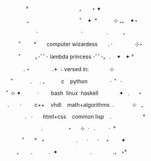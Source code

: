 <p align="center">
&nbsp;&nbsp;&nbsp;&nbsp;&nbsp;&nbsp;&nbsp;&nbsp;&nbsp;&nbsp;°&nbsp;&nbsp;&nbsp;&nbsp;&nbsp;&nbsp;&nbsp;&nbsp;&nbsp;&nbsp;&nbsp;&nbsp;&nbsp;&nbsp;&nbsp;&nbsp;&nbsp;&nbsp;&nbsp;&nbsp;&nbsp;&nbsp;&nbsp;&nbsp;&nbsp;&nbsp;&nbsp;&nbsp;&nbsp;&nbsp;&nbsp;&nbsp;&nbsp;&nbsp;₊&nbsp;&nbsp;&nbsp;&nbsp;&nbsp;&nbsp;&nbsp;⋆&nbsp;✦&nbsp;&nbsp;&nbsp;&nbsp;&nbsp;&nbsp;&nbsp;&nbsp;&nbsp;&nbsp;&nbsp;&nbsp;&nbsp;&nbsp;&nbsp;&nbsp;&nbsp;&nbsp;&nbsp;&nbsp;&nbsp;&nbsp;&nbsp;&nbsp;
<p>
<p align="center">
&nbsp;&nbsp;&nbsp;&nbsp;&nbsp;&nbsp;&nbsp;&nbsp;&nbsp;&nbsp;&nbsp;&nbsp;&nbsp;₊&nbsp;&nbsp;&nbsp;&nbsp;&nbsp;&nbsp;&nbsp;&nbsp;&nbsp;&nbsp;&nbsp;&nbsp;&nbsp;&nbsp;&nbsp;&nbsp;&nbsp;&nbsp;&nbsp;&nbsp;&nbsp;&nbsp;&nbsp;&nbsp;&nbsp;&nbsp;&nbsp;&nbsp;&nbsp;&nbsp;&nbsp;&nbsp;&nbsp;&nbsp;˚&nbsp;&nbsp;&nbsp;&nbsp;✦&nbsp;&nbsp;°&nbsp;&nbsp;&nbsp;&nbsp;&nbsp;&nbsp;&nbsp;&nbsp;&nbsp;&nbsp;&nbsp;⊹&nbsp;₊₊&nbsp;&nbsp;&nbsp;&nbsp;✦⋆&nbsp;&nbsp;
<p>
<p align="center">
&nbsp;&nbsp;&nbsp;&nbsp;&nbsp;&nbsp;&nbsp;&nbsp;&nbsp;&nbsp;&nbsp;&nbsp;&nbsp;&nbsp;&nbsp;‧&nbsp;&nbsp;&nbsp;&nbsp;&nbsp;&nbsp;&nbsp;&nbsp;&nbsp;&nbsp;&nbsp;&nbsp;&nbsp;&nbsp;&nbsp;&nbsp;&nbsp;&nbsp;&nbsp;&nbsp;&nbsp;&nbsp;&nbsp;&nbsp;&nbsp;&nbsp;&nbsp;&nbsp;&nbsp;‧&nbsp;&nbsp;&nbsp;&nbsp;&nbsp;&nbsp;&nbsp;&nbsp;&nbsp;&nbsp;&nbsp;&nbsp;&nbsp;&nbsp;&nbsp;&nbsp;.&nbsp;&nbsp;&nbsp;&nbsp;&nbsp;&nbsp;&nbsp;&nbsp;&nbsp;&nbsp;₊&nbsp;&nbsp;&nbsp;&nbsp;&nbsp;&nbsp;
<p>
<p align="center">
&nbsp;&nbsp;&nbsp;&nbsp;&nbsp;&nbsp;&nbsp;&nbsp;&nbsp;&nbsp;&nbsp;&nbsp;&nbsp;˚&nbsp;&nbsp;&nbsp;&nbsp;&nbsp;&nbsp;&nbsp;&nbsp;&nbsp;°&nbsp;&nbsp;&nbsp;&nbsp;&nbsp;&nbsp;&nbsp;computer&nbsp;wizardess&nbsp;&nbsp;&nbsp;&nbsp;&nbsp;&nbsp;&nbsp;.&nbsp;‧&nbsp;&nbsp;&nbsp;&nbsp;&nbsp;&nbsp;&nbsp;&nbsp;&nbsp;&nbsp;&nbsp;&nbsp;&nbsp;&nbsp;&nbsp;⊹⋆&nbsp;&nbsp;&nbsp;&nbsp;
<p>
<p align="center">
&nbsp;&nbsp;&nbsp;&nbsp;&nbsp;&nbsp;&nbsp;&nbsp;&nbsp;&nbsp;&nbsp;&nbsp;&nbsp;&nbsp;&nbsp;˚&nbsp;&nbsp;&nbsp;&nbsp;&nbsp;&nbsp;&nbsp;&nbsp;&nbsp;&nbsp;｡･ﾟﾟ･&nbsp;lambda&nbsp;princess&nbsp;･ﾟﾟ･｡&nbsp;&nbsp;.&nbsp;&nbsp;&nbsp;&nbsp;✦&nbsp;&nbsp;&nbsp;✦&nbsp;°&nbsp;&nbsp;&nbsp;&nbsp;&nbsp;&nbsp;&nbsp;&nbsp;&nbsp;&nbsp;&nbsp;&nbsp;
<p>
<p align="center">
&nbsp;&nbsp;&nbsp;&nbsp;&nbsp;&nbsp;&nbsp;&nbsp;&nbsp;&nbsp;&nbsp;.&nbsp;⋆&nbsp;&nbsp;&nbsp;&nbsp;&nbsp;&nbsp;&nbsp;&nbsp;&nbsp;&nbsp;&nbsp;&nbsp;&nbsp;&nbsp;&nbsp;.𖥔&nbsp;݁&nbsp;˖&nbsp;versed&nbsp;in:&nbsp;&nbsp;&nbsp;&nbsp;&nbsp;&nbsp;&nbsp;&nbsp;&nbsp;&nbsp;&nbsp;&nbsp;&nbsp;&nbsp;⊹&nbsp;&nbsp;&nbsp;&nbsp;&nbsp;&nbsp;&nbsp;&nbsp;&nbsp;&nbsp;&nbsp;&nbsp;&nbsp;&nbsp;&nbsp;&nbsp;&nbsp;&nbsp;
<p>
<p align="center">
&nbsp;˚&nbsp;&nbsp;&nbsp;&nbsp;&nbsp;&nbsp;&nbsp;&nbsp;&nbsp;&nbsp;&nbsp;&nbsp;.&nbsp;&nbsp;&nbsp;&nbsp;&nbsp;.&nbsp;₊&nbsp;&nbsp;&nbsp;&nbsp;&nbsp;&nbsp;&nbsp;&nbsp;&nbsp;&nbsp;&nbsp;c&nbsp;&nbsp;&nbsp;&nbsp;python&nbsp;&nbsp;&nbsp;&nbsp;&nbsp;&nbsp;&nbsp;&nbsp;&nbsp;&nbsp;&nbsp;&nbsp;&nbsp;&nbsp;&nbsp;‧&nbsp;&nbsp;˚&nbsp;&nbsp;&nbsp;‧&nbsp;&nbsp;&nbsp;&nbsp;&nbsp;&nbsp;&nbsp;&nbsp;&nbsp;&nbsp;&nbsp;
<p>
<p align="center">
&nbsp;&nbsp;&nbsp;&nbsp;˚&nbsp;&nbsp;⊹&nbsp;✦&nbsp;&nbsp;&nbsp;&nbsp;&nbsp;&nbsp;&nbsp;&nbsp;&nbsp;&nbsp;&nbsp;‧&nbsp;&nbsp;&nbsp;&nbsp;&nbsp;&nbsp;&nbsp;&nbsp;bash&nbsp;&nbsp;linux&nbsp;&nbsp;haskell&nbsp;&nbsp;&nbsp;&nbsp;&nbsp;&nbsp;&nbsp;&nbsp;&nbsp;&nbsp;&nbsp;&nbsp;&nbsp;&nbsp;✦&nbsp;&nbsp;&nbsp;.&nbsp;&nbsp;&nbsp;&nbsp;&nbsp;&nbsp;⋆&nbsp;&nbsp;&nbsp;&nbsp;
<p>
<p align="center">
&nbsp;&nbsp;&nbsp;&nbsp;&nbsp;&nbsp;&nbsp;.&nbsp;&nbsp;&nbsp;&nbsp;&nbsp;&nbsp;&nbsp;‧&nbsp;&nbsp;&nbsp;&nbsp;&nbsp;&nbsp;&nbsp;&nbsp;&nbsp;c++&nbsp;&nbsp;&nbsp;&nbsp;vhdl&nbsp;&nbsp;&nbsp;&nbsp;math+algorithms&nbsp;&nbsp;.&nbsp;&nbsp;&nbsp;&nbsp;&nbsp;&nbsp;&nbsp;&nbsp;&nbsp;&nbsp;&nbsp;&nbsp;⊹&nbsp;&nbsp;&nbsp;₊&nbsp;&nbsp;&nbsp;&nbsp;&nbsp;
<p>
<p align="center">
&nbsp;&nbsp;&nbsp;&nbsp;&nbsp;&nbsp;&nbsp;&nbsp;&nbsp;&nbsp;&nbsp;&nbsp;&nbsp;&nbsp;&nbsp;&nbsp;.&nbsp;&nbsp;&nbsp;‧&nbsp;&nbsp;&nbsp;&nbsp;&nbsp;&nbsp;&nbsp;html+css&nbsp;&nbsp;&nbsp;&nbsp;common&nbsp;lisp&nbsp;&nbsp;&nbsp;&nbsp;.&nbsp;&nbsp;&nbsp;&nbsp;&nbsp;&nbsp;&nbsp;&nbsp;&nbsp;&nbsp;&nbsp;&nbsp;&nbsp;&nbsp;&nbsp;&nbsp;&nbsp;&nbsp;&nbsp;&nbsp;&nbsp;°&nbsp;
<p>
<p align="center">
&nbsp;&nbsp;&nbsp;&nbsp;&nbsp;&nbsp;&nbsp;&nbsp;&nbsp;&nbsp;&nbsp;&nbsp;&nbsp;&nbsp;&nbsp;&nbsp;&nbsp;&nbsp;&nbsp;&nbsp;.&nbsp;&nbsp;&nbsp;&nbsp;&nbsp;&nbsp;&nbsp;&nbsp;&nbsp;&nbsp;&nbsp;&nbsp;&nbsp;&nbsp;&nbsp;&nbsp;&nbsp;⋆&nbsp;&nbsp;&nbsp;&nbsp;&nbsp;&nbsp;⊹&nbsp;&nbsp;‧&nbsp;&nbsp;&nbsp;.&nbsp;&nbsp;&nbsp;&nbsp;&nbsp;&nbsp;&nbsp;&nbsp;&nbsp;‧&nbsp;&nbsp;°&nbsp;&nbsp;&nbsp;&nbsp;&nbsp;&nbsp;&nbsp;&nbsp;&nbsp;&nbsp;&nbsp;&nbsp;&nbsp;&nbsp;
<p>
<p align="center">
&nbsp;&nbsp;&nbsp;&nbsp;&nbsp;&nbsp;&nbsp;&nbsp;˚&nbsp;&nbsp;&nbsp;&nbsp;&nbsp;&nbsp;&nbsp;°&nbsp;&nbsp;&nbsp;⋆&nbsp;&nbsp;&nbsp;&nbsp;&nbsp;&nbsp;&nbsp;&nbsp;&nbsp;&nbsp;&nbsp;&nbsp;&nbsp;&nbsp;&nbsp;&nbsp;&nbsp;&nbsp;&nbsp;&nbsp;&nbsp;.&nbsp;&nbsp;&nbsp;&nbsp;&nbsp;&nbsp;‧&nbsp;&nbsp;&nbsp;&nbsp;&nbsp;&nbsp;‧&nbsp;&nbsp;&nbsp;&nbsp;&nbsp;⋆&nbsp;&nbsp;&nbsp;&nbsp;&nbsp;&nbsp;&nbsp;&nbsp;✦&nbsp;&nbsp;&nbsp;&nbsp;&nbsp;&nbsp;&nbsp;&nbsp;
<p>
<p align="center">
&nbsp;&nbsp;&nbsp;&nbsp;₊&nbsp;&nbsp;&nbsp;&nbsp;&nbsp;&nbsp;&nbsp;&nbsp;.&nbsp;&nbsp;&nbsp;&nbsp;&nbsp;&nbsp;&nbsp;&nbsp;&nbsp;&nbsp;&nbsp;.&nbsp;&nbsp;✦&nbsp;&nbsp;&nbsp;&nbsp;&nbsp;&nbsp;&nbsp;&nbsp;&nbsp;&nbsp;&nbsp;&nbsp;&nbsp;&nbsp;&nbsp;&nbsp;&nbsp;&nbsp;&nbsp;&nbsp;&nbsp;&nbsp;.&nbsp;&nbsp;&nbsp;&nbsp;&nbsp;&nbsp;&nbsp;&nbsp;&nbsp;&nbsp;&nbsp;&nbsp;&nbsp;&nbsp;.₊&nbsp;&nbsp;&nbsp;⋆°&nbsp;&nbsp;&nbsp;&nbsp;&nbsp;&nbsp;&nbsp;
<p>
